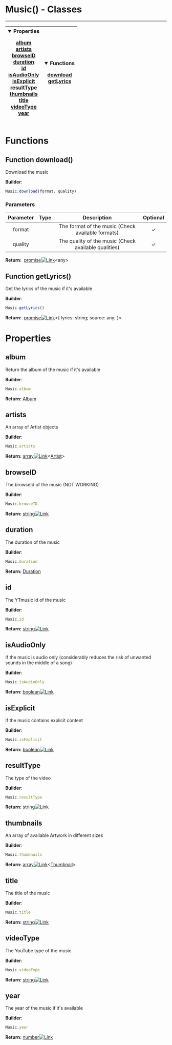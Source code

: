 <!-- This file is generated by a script. Do not edit directly -->
# Music() - Classes


---
| <details open><summary>Properties</summary><p>[album](#album)<br>[artists](#artists)<br>[browseID](#browseid)<br>[duration](#duration)<br>[id](#id)<br>[isAudioOnly](#isaudioonly)<br>[isExplicit](#isexplicit)<br>[resultType](#resulttype)<br>[thumbnails](#thumbnails)<br>[title](#title)<br>[videoType](#videotype)<br>[year](#year)</p></details> | <details open><summary>Functions</summary><p>[download](#function-download)<br>[getLyrics](#function-getlyrics)</p></details> |
| --- | --- |



 # Functions


## Function download() 
Download the music

**Builder**:
````javascript
Music.download(format, quality)
````

### Parameters
| Parameter | Type | Description | Optional |
| :---: | :---: | :---: | :---: |
| format |  | The format of the music (Check available formats) | ✓ |
| quality |  | The quality of the music (Check available qualities) | ✓ |


<span class="flex_return">**Return:**&nbsp;
[promise![Link](/yt_music_api/assets/img/external_link.svg)](https://developer.mozilla.org/en-US/docs/Web/JavaScript/Reference/Global_Objects/Promise)&lt;any&gt;</span>
## Function getLyrics() 
Get the lyrics of the music if it's available

**Builder**:
````javascript
Music.getLyrics()
````



<span class="flex_return">**Return:**&nbsp;
[promise![Link](/yt_music_api/assets/img/external_link.svg)](https://developer.mozilla.org/en-US/docs/Web/JavaScript/Reference/Global_Objects/Promise)&lt;{
        lyrics: string;
        source: any;
    }&gt;</span>


 # Properties


## album
Return the album of the music if it's available

**Builder**:
````javascript
Music.album
````



**Return:**
<span class="flex_return">[Album](/class/Album)</span>
## artists
An array of Artist objects

**Builder**:
````javascript
Music.artists
````



**Return:**
<span class="flex_return">[array![Link](/yt_music_api/assets/img/external_link.svg)](https://developer.mozilla.org/en-US/docs/Web/JavaScript/Reference/Global_Objects/Array)&lt;[Artist](/class/Artist)&gt;</span>
## browseID
The browseId of the music (NOT WORKING)

**Builder**:
````javascript
Music.browseID
````



**Return:**
<span class="flex_return">[string![Link](/yt_music_api/assets/img/external_link.svg)](https://developer.mozilla.org/en-US/docs/Web/JavaScript/Reference/Global_Objects/String)</span>
## duration
The duration of the music

**Builder**:
````javascript
Music.duration
````



**Return:**
<span class="flex_return">[Duration](/class/Duration)</span>
## id
The YTmusic id of the music

**Builder**:
````javascript
Music.id
````



**Return:**
<span class="flex_return">[string![Link](/yt_music_api/assets/img/external_link.svg)](https://developer.mozilla.org/en-US/docs/Web/JavaScript/Reference/Global_Objects/String)</span>
## isAudioOnly
If the music is audio only (considerably reduces the risk of unwanted sounds in the middle of a song)

**Builder**:
````javascript
Music.isAudioOnly
````



**Return:**
<span class="flex_return">[boolean![Link](/yt_music_api/assets/img/external_link.svg)](https://developer.mozilla.org/en-US/docs/Web/JavaScript/Reference/Global_Objects/Boolean)</span>
## isExplicit
If the music contains explicit content

**Builder**:
````javascript
Music.isExplicit
````



**Return:**
<span class="flex_return">[boolean![Link](/yt_music_api/assets/img/external_link.svg)](https://developer.mozilla.org/en-US/docs/Web/JavaScript/Reference/Global_Objects/Boolean)</span>
## resultType
The type of the video

**Builder**:
````javascript
Music.resultType
````



**Return:**
<span class="flex_return">[string![Link](/yt_music_api/assets/img/external_link.svg)](https://developer.mozilla.org/en-US/docs/Web/JavaScript/Reference/Global_Objects/String)</span>
## thumbnails
An array of available Artwork in different sizes

**Builder**:
````javascript
Music.thumbnails
````



**Return:**
<span class="flex_return">[array![Link](/yt_music_api/assets/img/external_link.svg)](https://developer.mozilla.org/en-US/docs/Web/JavaScript/Reference/Global_Objects/Array)&lt;[Thumbnail](/class/Thumbnail)&gt;</span>
## title
The title of the music

**Builder**:
````javascript
Music.title
````



**Return:**
<span class="flex_return">[string![Link](/yt_music_api/assets/img/external_link.svg)](https://developer.mozilla.org/en-US/docs/Web/JavaScript/Reference/Global_Objects/String)</span>
## videoType
The YouTube type of the music

**Builder**:
````javascript
Music.videoType
````



**Return:**
<span class="flex_return">[string![Link](/yt_music_api/assets/img/external_link.svg)](https://developer.mozilla.org/en-US/docs/Web/JavaScript/Reference/Global_Objects/String)</span>
## year
The year of the music if it's available

**Builder**:
````javascript
Music.year
````



**Return:**
<span class="flex_return">[number![Link](/yt_music_api/assets/img/external_link.svg)](https://developer.mozilla.org/en-US/docs/Web/JavaScript/Reference/Global_Objects/Number)</span>